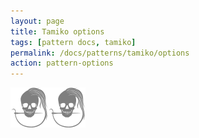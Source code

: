 ```yaml
---
layout: page
title: Tamiko options
tags: [pattern docs, tamiko]
permalink: /docs/patterns/tamiko/options
action: pattern-options
---
```

<div id="options"><p class="text-center"><img src="/img/logo/spinner.svg" alt="Loading..."></p></div>
